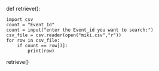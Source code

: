 def retrieve():
    
    import csv
    count = "Event_Id"
    count = input("enter the Event_id you want to search:")
    csv_file = csv.reader(open("miki.csv","r"))
    for row in csv_file:
        if count == row[3]:
            print(row)
        
retrieve()
